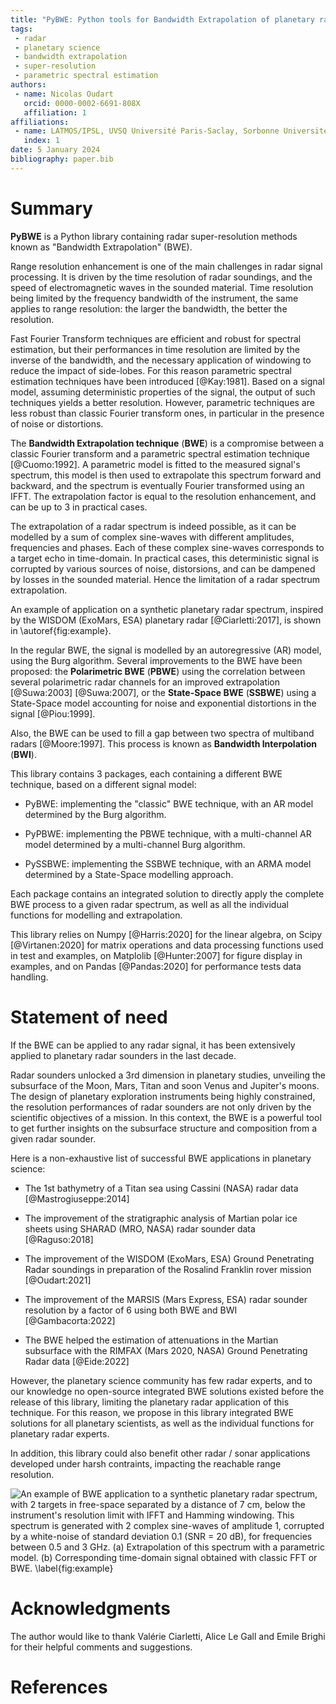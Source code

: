 ```yaml
---
title: "PyBWE: Python tools for Bandwidth Extrapolation of planetary radar signals"
tags:
 - radar
 - planetary science
 - bandwidth extrapolation
 - super-resolution
 - parametric spectral estimation
authors:
 - name: Nicolas Oudart
   orcid: 0000-0002-6691-808X
   affiliation: 1
affiliations:
 - name: LATMOS/IPSL, UVSQ Université Paris-Saclay, Sorbonne Université, CNRS, France
   index: 1
date: 5 January 2024
bibliography: paper.bib
---
```


# Summary

**PyBWE** is a Python library containing radar super-resolution methods known as "Bandwidth Extrapolation" (BWE).

Range resolution enhancement is one of the main challenges in radar signal processing. 
It is driven by the time resolution of radar soundings, and the speed of electromagnetic waves in the sounded material. 
Time resolution being limited by the frequency bandwidth of the instrument, the same applies to range resolution: the larger the bandwidth, the better the resolution. 

Fast Fourier Transform techniques are efficient and robust for spectral estimation, but their performances in time resolution are limited by the inverse of the bandwidth, and the necessary application of windowing to reduce the impact of side-lobes. 
For this reason parametric spectral estimation techniques have been introduced [@Kay:1981].
Based on a signal model, assuming deterministic properties of the signal, the output of such techniques yields a better resolution. 
However, parametric techniques are less robust than classic Fourier transform ones, in particular in the presence of noise or distortions.

The **Bandwidth Extrapolation technique** (**BWE**) is a compromise between a classic Fourier transform and a parametric spectral estimation technique [@Cuomo:1992]. 
A parametric model is fitted to the measured signal's spectrum, this model is then used to extrapolate this spectrum forward and backward, and the spectrum is eventually Fourier transformed using an IFFT.
The extrapolation factor is equal to the resolution enhancement, and can be up to 3 in practical cases. 

The extrapolation of a radar spectrum is indeed possible, as it can be modelled by a sum of complex sine-waves with different amplitudes, frequencies and phases. Each of these complex sine-waves corresponds to a target echo in time-domain. 
In practical cases, this deterministic signal is corrupted by various sources of noise, distorsions, and can be dampened by losses in the sounded material. Hence the limitation of a radar spectrum extrapolation.

An example of application on a synthetic planetary radar spectrum, inspired by the WISDOM (ExoMars, ESA) planetary radar [@Ciarletti:2017], is shown in \autoref{fig:example}.

In the regular BWE, the signal is modelled by an autoregressive (AR) model, using the Burg algorithm. 
Several improvements to the BWE have been proposed: the **Polarimetric BWE** (**PBWE**) using the correlation between several polarimetric radar channels for an improved extrapolation [@Suwa:2003] [@Suwa:2007], or the **State-Space BWE** (**SSBWE**) using a State-Space model accounting for noise and exponential distortions in the signal [@Piou:1999].

Also, the BWE can be used to fill a gap between two spectra of multiband radars [@Moore:1997]. This process is known as **Bandwidth Interpolation** (**BWI**).

This library contains 3 packages, each containing a different BWE technique, based on a different signal model:

* PyBWE: implementing the "classic" BWE technique, with an AR model determined by the Burg algorithm.

* PyPBWE: implementing the PBWE technique, with a multi-channel AR model determined by a multi-channel Burg algorithm.

* PySSBWE: implementing the SSBWE technique, with an ARMA model determined by a State-Space modelling approach.

Each package contains an integrated solution to directly apply the complete BWE process to a given radar spectrum, as well as all the individual functions for modelling and extrapolation.

This library relies on Numpy [@Harris:2020] for the linear algebra, on Scipy [@Virtanen:2020] for matrix operations and data processing functions used in test and examples, on Matplolib [@Hunter:2007] for figure display in examples, and on Pandas [@Pandas:2020] for performance tests data handling.

# Statement of need

If the BWE can be applied to any radar signal, it has been extensively applied to planetary radar sounders in the last decade. 

Radar sounders unlocked a 3rd dimension in planetary studies, unveiling the subsurface of the Moon, Mars, Titan and soon Venus and Jupiter's moons.
The design of planetary exploration instruments being highly constrained, the resolution performances of radar sounders are not only driven by the scientific objectives of a mission.
In this context, the BWE is a powerful tool to get further insights on the subsurface structure and composition from a given radar sounder.

Here is a non-exhaustive list of successful BWE applications in planetary science:

* The 1st bathymetry of a Titan sea using Cassini (NASA) radar data [@Mastrogiuseppe:2014]

* The improvement of the stratigraphic analysis of Martian polar ice sheets using SHARAD (MRO, NASA) radar sounder data [@Raguso:2018]

* The improvement of the WISDOM (ExoMars, ESA) Ground Penetrating Radar soundings in preparation of the Rosalind Franklin rover mission [@Oudart:2021]

* The improvement of the MARSIS (Mars Express, ESA) radar sounder resolution by a factor of 6 using both BWE and BWI [@Gambacorta:2022]

* The BWE helped the estimation of attenuations in the Martian subsurface with the RIMFAX (Mars 2020, NASA) Ground Penetrating Radar data [@Eide:2022]

However, the planetary science community has few radar experts, and to our knowledge no open-source integrated BWE solutions existed before the release of this library, limiting the planetary radar application of this technique.
For this reason, we propose in this library integrated BWE solutions for all planetary scientists, as well as the individual functions for planetary radar experts.

In addition, this library could also benefit other radar / sonar applications developed under harsh contraints, impacting the reachable range resolution.

![An example of BWE application to a synthetic planetary radar spectrum, with 2 targets in free-space separated by a distance of 7 cm, below the instrument's resolution limit with IFFT and Hamming windowing. This spectrum is generated with 2 complex sine-waves of amplitude 1, corrupted by a white-noise of standard deviation 0.1 (SNR = 20 dB), for frequencies between 0.5 and 3 GHz. (a) Extrapolation of this spectrum with a parametric model. (b) Corresponding time-domain signal obtained with classic FFT or BWE. \label{fig:example}](Figure_example.png)

# Acknowledgments

The author would like to thank Valérie Ciarletti, Alice Le Gall and Emile Brighi for their helpful comments and suggestions. 

# References